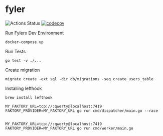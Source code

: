 # fyler

![Actions Status](https://github.com/fylerx/fyler/actions/workflows/go.yml/badge.svg)
[![codecov](https://codecov.io/gh/fylerx/fyler/branch/main/graph/badge.svg)](https://codecov.io/gh/fylerx/fyler)

Run Fylerx Dev Environment

```
docker-compose up
```

Run Tests

```
go test -v ./...
```

Create migration

```
migrate create -ext sql -dir db/migrations -seq create_users_table
```

Installing lefthook

```
brew install lefthook
```

```
MY_FAKTORY_URL=tcp://:qwerty@localhost:7419 FAKTORY_PROVIDER=MY_FAKTORY_URL go run cmd/dispatcher/main.go --race


MY_FAKTORY_URL=tcp://:qwerty@localhost:7419 FAKTORY_PROVIDER=MY_FAKTORY_URL go run cmd/worker/main.go


```

